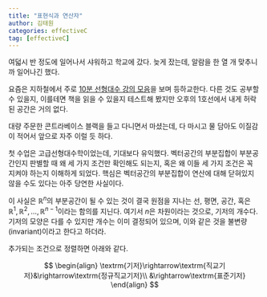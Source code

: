 ```yaml
---
title: "표현식과 연산자"
author: 김태원
categories: effectiveC
tag: [effectiveC]
---
```

여덟시 반 정도에 일어나서 샤워하고 학교에 갔다. 늦게 잤는데, 알람을 한 열 개
맞추니까 일어나긴 했다. 

요즘은 지하철에서 주로 
[10분 선형대수 강의 모음](https://www.youtube.com/watch?v=x-Ewz1ukXEA&list=PLdEdazAwz5Q_n47tqf0QY94ASCmWqeGX1)을 보며 등하교한다. 
다른 것도 공부할 수 있을지, 이를테면 책을 읽을 수 있을지 테스트해 봤지만
오후의 1호선에서 내게 허락된 공간은 거의 없다. 

대량 주문한 콘트라베이스 블랙을 들고 다니면서 마셨는데, 다 마시고 물 담아도
이질감이 적어서 앞으로 자주 이럴 듯 하다. 

첫 수업은 고급선형대수학이었는데, 기대보다 유익했다. 벡터공간의 부분집합이
부분공간인지 판별할 때 왜 세 가지 조건만 확인해도 되는지, 혹은 왜 이들 세 가지
조건은 꼭 지켜야 하는지 이해하게 되었다. 핵심은 벡터공간의 부분집합이 연산에
대해 닫혀있지 않을 수도 있다는 아주 당연한 사실이다. 

이 사실은 $\mathbb{R}^n$의 부분공간이 될 수 있는 것이 결국 원점을 지나는 
선, 평면, 공간, 혹은 $\mathbb{R}^1,\mathbb{R}^2,\ldots,\mathbb{R}^{n-1}$이라는
함의를 지닌다. 여기서 $n$은 차원이라는 것으로, 기저의 개수다. 기저의 모양은
다를 수 있지만 개수는 이미 결정되어 있으며, 이와 같은 것을 불변량(invariant)이라고
한다고 하더라. 

추가되는 조건으로 정렬하면 아래와 같다.

$$
\begin{align}
\textrm{기저}\rightarrow\textrm{직교기저}&\rightarrow\textrm{정규직교기저}\\
        &\rightarrow\textrm{표준기저}
\end{align}
$$
